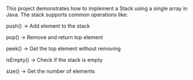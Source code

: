 This project demonstrates how to implement a Stack using a single array in Java.
The stack supports common operations like:

push() → Add element to the stack

pop() → Remove and return top element

peek() → Get the top element without removing

isEmpty() → Check if the stack is empty

size() → Get the number of elements

